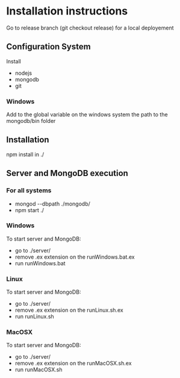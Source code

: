 # Installation instructions

Go to release branch (git checkout release) for a local deployement 

## Configuration System

Install 
* nodejs
* mongodb
* git

### Windows

Add to the global variable on the windows system the path to the mongodb/bin folder

## Installation

npm install in ./

## Server and MongoDB execution

### For all systems

* mongod --dbpath ./mongodb/
* npm start ./

### Windows

To start server and MongoDB:
* go to ./server/ 
* remove .ex extension on the runWindows.bat.ex
* run runWindows.bat 

### Linux

To start server and MongoDB:
* go to ./server/ 
* remove .ex extension on the runLinux.sh.ex
* run runLinux.sh 

### MacOSX

To start server and MongoDB:
* go to ./server/ 
* remove .ex extension on the runMacOSX.sh.ex
* run runMacOSX.sh 